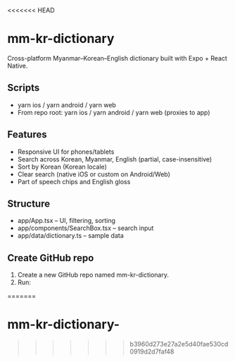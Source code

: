 <<<<<<< HEAD
# mm-kr-dictionary

Cross-platform Myanmar–Korean–English dictionary built with Expo + React Native.

## Scripts
- yarn ios / yarn android / yarn web
- From repo root: yarn ios / yarn android / yarn web (proxies to app)

## Features
- Responsive UI for phones/tablets
- Search across Korean, Myanmar, English (partial, case-insensitive)
- Sort by Korean (Korean locale)
- Clear search (native iOS or custom on Android/Web)
- Part of speech chips and English gloss

## Structure
- app/App.tsx – UI, filtering, sorting
- app/components/SearchBox.tsx – search input
- app/data/dictionary.ts – sample data

## Create GitHub repo
1. Create a new GitHub repo named mm-kr-dictionary.
2. Run:


=======
# mm-kr-dictionary-
>>>>>>> b3960d273e27a2e5d40fae530cd0919d2d7faf48
